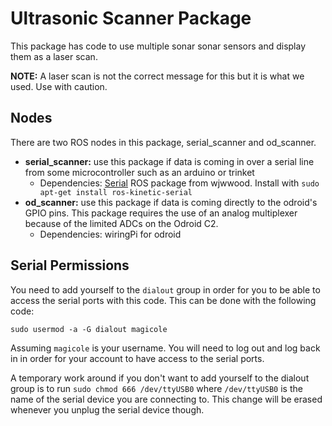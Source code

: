 # Ultrasonic Scanner Package

This package has code to use multiple sonar sonar sensors and display them as a laser scan.

**NOTE:** A laser scan is not the correct message for this but it is what we used. Use with caution.

## Nodes

There are two ROS nodes in this package, serial_scanner and od_scanner.
* **serial_scanner:** use this package if data is coming in over a serial line from some microcontroller such as an arduino or trinket
  * Dependencies: [Serial](http://wiki.ros.org/serial) ROS package from wjwwood. Install with `sudo apt-get install ros-kinetic-serial`
* **od_scanner:** use this package if data is coming directly to the odroid's GPIO pins. This package requires the use of an analog multiplexer because of the limited ADCs on the Odroid C2.
  * Dependencies: wiringPi for odroid

## Serial Permissions

You need to add yourself to the `dialout` group in order for you to be able to access the serial ports with this code. This can be done with the following code:

`sudo usermod -a -G dialout magicole`

Assuming `magicole` is your username. You will need to log out and log back in in order for your account to have access to the serial ports.

A temporary work around if you don't want to add yourself to the dialout group is to run `sudo chmod 666 /dev/ttyUSB0` where `/dev/ttyUSB0` is the name of the serial device you are connecting to. This change will be erased whenever you unplug the serial device though.
